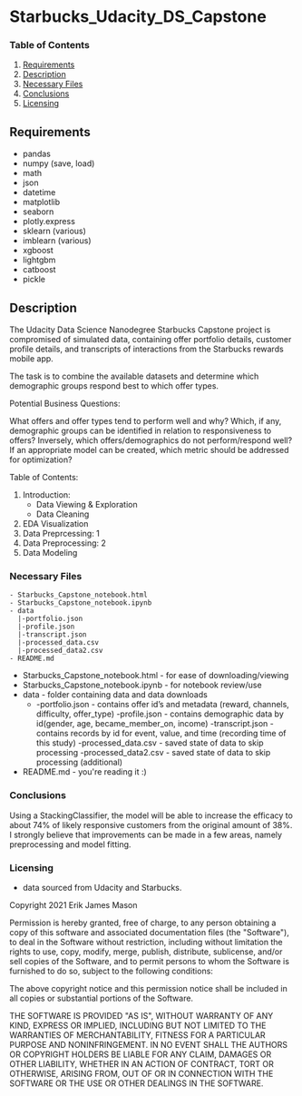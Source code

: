 # Starbucks_Udacity_DS_Capstone

### Table of Contents 

1. [Requirements](#requirements)
2. [Description](#description)
3. [Necessary Files](#files)
4. [Conclusions](#Conclusions)
5. [Licensing](#licensing)



## Requirements<a name="requirements"></a>

- pandas
- numpy (save, load)
- math
- json
- datetime
- matplotlib
- seaborn
- plotly.express
- sklearn (various)
- imblearn (various)
- xgboost
- lightgbm
- catboost
- pickle

## Description<a name="description"></a>

The Udacity Data Science Nanodegree Starbucks Capstone project is compromised of simulated data, containing offer portfolio details, customer profile details, and transcripts of interactions from the Starbucks rewards mobile app.

The task is to combine the available datasets and determine which demographic groups respond best to which offer types.

Potential Business Questions:

What offers and offer types tend to perform well and why?
Which, if any, demographic groups can be identified in relation to responsiveness to offers?
Inversely, which offers/demographics do not perform/respond well?
If an appropriate model can be created, which metric should be addressed for optimization?

Table of Contents:
1. Introduction: 
    - Data Viewing & Exploration
    - Data Cleaning
2. EDA Visualization
3. Data Preprcessing: 1
4. Data Preprocessing: 2
5. Data Modeling

### Necessary Files<a name="files"></a>

```
- Starbucks_Capstone_notebook.html 
- Starbucks_Capstone_notebook.ipynb 
- data
  |-portfolio.json
  |-profile.json
  |-transcript.json
  |-processed_data.csv
  |-processed_data2.csv
- README.md
```

- Starbucks_Capstone_notebook.html - for ease of downloading/viewing
- Starbucks_Capstone_notebook.ipynb - for notebook review/use
- data - folder containing data and data downloads
    - -portfolio.json - contains offer id’s and metadata (reward, channels, difficulty, offer_type)
    -profile.json - contains demographic data by id(gender, age, became_member_on, income)
    -transcript.json - contains records by id for event, value, and time (recording time of this study)
    -processed_data.csv - saved state of data to skip processing
    -processed_data2.csv - saved state of data to skip processing (additional)
- README.md - you're reading it :)


### Conclusions <a name="Conclusions"></a>

Using a StackingClassifier, the model will be able to increase the efficacy to about 74% of likely responsive customers from the original amount of 38%.
I strongly believe that improvements can be made in a few areas, namely preprocessing and model fitting.

### Licensing<a name="licensing"></a>

- data sourced from Udacity and Starbucks.

Copyright 2021 Erik James Mason

Permission is hereby granted, free of charge, to any person obtaining a copy of this software and associated documentation files (the "Software"), to deal in the Software without restriction, including without limitation the rights to use, copy, modify, merge, publish, distribute, sublicense, and/or sell copies of the Software, and to permit persons to whom the Software is furnished to do so, subject to the following conditions:

The above copyright notice and this permission notice shall be included in all copies or substantial portions of the Software.

THE SOFTWARE IS PROVIDED "AS IS", WITHOUT WARRANTY OF ANY KIND, EXPRESS OR IMPLIED, INCLUDING BUT NOT LIMITED TO THE WARRANTIES OF MERCHANTABILITY, FITNESS FOR A PARTICULAR PURPOSE AND NONINFRINGEMENT. IN NO EVENT SHALL THE AUTHORS OR COPYRIGHT HOLDERS BE LIABLE FOR ANY CLAIM, DAMAGES OR OTHER LIABILITY, WHETHER IN AN ACTION OF CONTRACT, TORT OR OTHERWISE, ARISING FROM, OUT OF OR IN CONNECTION WITH THE SOFTWARE OR THE USE OR OTHER DEALINGS IN THE SOFTWARE.
